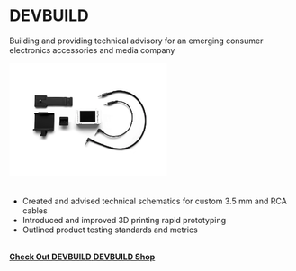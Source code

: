 # DEVBUILD
Building and providing technical advisory for an emerging consumer electronics accessories and media company
<br>

<img src="https://raw.githubusercontent.com/dan-bernstein/dan-bernstein.github.io/main/assets/DevBuild.png" height="200">
<div style="height:20px;font-size:1px;">&nbsp;</div>


* Created and advised technical schematics for custom 3.5 mm and RCA cables
* Introduced and improved 3D printing rapid prototyping
* Outlined product testing standards and metrics
<br>

<!--**[<i class="fa-solid fa-up-right-from-square"></i> Check Out DEVBUILD](https://www.instagram.com/devbuild.digital/)**-->

<a href="https://www.instagram.com/devbuild.digital/" target="_blank" rel="noopener noreferrer">
    <i class="fa-solid fa-up-right-from-square"></i> <strong> Check Out DEVBUILD</strong>
</a>
<a href="https://devbuild.digital/" target="_blank" rel="noopener noreferrer">
    <i class="fa-solid fa-store"></i> <strong> DEVBUILD Shop</strong>
</a>
